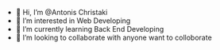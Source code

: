 - 👋 Hi, I’m @Antonis Christaki
- 👀 I’m interested in Web Developing
- 🌱 I’m currently learning Back End Developing
- 💞️ I’m looking to collaborate with anyone want to colloborate 

<!---
AntoniChristaki/AntoniChristaki is a ✨ special ✨ repository because its `README.md` (this file) appears on your GitHub profile.
You can click the Preview link to take a look at your changes.
--->

